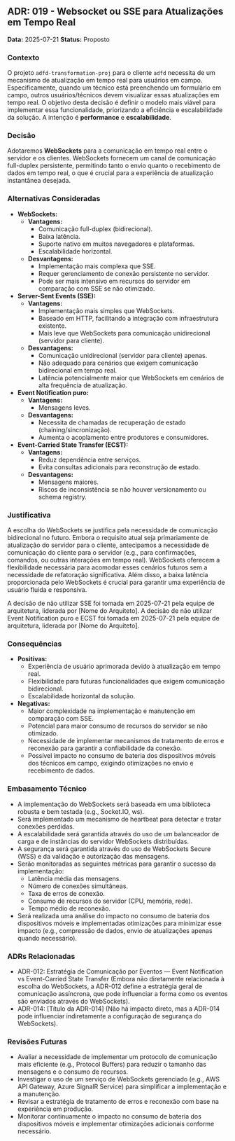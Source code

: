 ## ADR: 019 - Websocket ou SSE para Atualizações em Tempo Real

**Data:** 2025-07-21
**Status:** Proposto

### Contexto

O projeto `adfd-transformation-proj` para o cliente `adfd` necessita de um mecanismo de atualização em tempo real para usuários em campo. Especificamente, quando um técnico está preenchendo um formulário em campo, outros usuários/técnicos devem visualizar essas atualizações em tempo real. O objetivo desta decisão é definir o modelo mais viável para implementar essa funcionalidade, priorizando a eficiência e escalabilidade da solução. A intenção é **performance** e **escalabilidade**.

### Decisão

Adotaremos **WebSockets** para a comunicação em tempo real entre o servidor e os clientes. WebSockets fornecem um canal de comunicação full-duplex persistente, permitindo tanto o envio quanto o recebimento de dados em tempo real, o que é crucial para a experiência de atualização instantânea desejada.

### Alternativas Consideradas

*   **WebSockets:**
    *   **Vantagens:**
        *   Comunicação full-duplex (bidirecional).
        *   Baixa latência.
        *   Suporte nativo em muitos navegadores e plataformas.
        *   Escalabilidade horizontal.
    *   **Desvantagens:**
        *   Implementação mais complexa que SSE.
        *   Requer gerenciamento de conexão persistente no servidor.
        *   Pode ser mais intensivo em recursos do servidor em comparação com SSE se não otimizado.
*   **Server-Sent Events (SSE):**
    *   **Vantagens:**
        *   Implementação mais simples que WebSockets.
        *   Baseado em HTTP, facilitando a integração com infraestrutura existente.
        *   Mais leve que WebSockets para comunicação unidirecional (servidor para cliente).
    *   **Desvantagens:**
        *   Comunicação unidirecional (servidor para cliente) apenas.
        *   Não adequado para cenários que exigem comunicação bidirecional em tempo real.
        *   Latência potencialmente maior que WebSockets em cenários de alta frequência de atualização.
*   **Event Notification puro:**
    *   **Vantagens:**
        *   Mensagens leves.
    *   **Desvantagens:**
        *   Necessita de chamadas de recuperação de estado (chaining/sincronização).
        *   Aumenta o acoplamento entre produtores e consumidores.
*   **Event-Carried State Transfer (ECST):**
    *   **Vantagens:**
        *   Reduz dependência entre serviços.
        *   Evita consultas adicionais para reconstrução de estado.
    *   **Desvantagens:**
        *   Mensagens maiores.
        *   Riscos de inconsistência se não houver versionamento ou schema registry.

### Justificativa

A escolha do WebSockets se justifica pela necessidade de comunicação bidirecional no futuro. Embora o requisito atual seja primariamente de atualização do servidor para o cliente, antecipamos a necessidade de comunicação do cliente para o servidor (e.g., para confirmações, comandos, ou outras interações em tempo real). WebSockets oferecem a flexibilidade necessária para acomodar esses cenários futuros sem a necessidade de refatoração significativa. Além disso, a baixa latência proporcionada pelo WebSockets é crucial para garantir uma experiência de usuário fluida e responsiva.

A decisão de não utilizar SSE foi tomada em 2025-07-21 pela equipe de arquitetura, liderada por [Nome do Arquiteto]. A decisão de não utilizar Event Notification puro e ECST foi tomada em 2025-07-21 pela equipe de arquitetura, liderada por [Nome do Arquiteto].

### Consequências

*   **Positivas:**
    *   Experiência de usuário aprimorada devido à atualização em tempo real.
    *   Flexibilidade para futuras funcionalidades que exigem comunicação bidirecional.
    *   Escalabilidade horizontal da solução.
*   **Negativas:**
    *   Maior complexidade na implementação e manutenção em comparação com SSE.
    *   Potencial para maior consumo de recursos do servidor se não otimizado.
    *   Necessidade de implementar mecanismos de tratamento de erros e reconexão para garantir a confiabilidade da conexão.
    *   Possível impacto no consumo de bateria dos dispositivos móveis dos técnicos em campo, exigindo otimizações no envio e recebimento de dados.

### Embasamento Técnico

*   A implementação do WebSockets será baseada em uma biblioteca robusta e bem testada (e.g., Socket.IO, ws).
*   Será implementado um mecanismo de heartbeat para detectar e tratar conexões perdidas.
*   A escalabilidade será garantida através do uso de um balanceador de carga e de instâncias do servidor WebSockets distribuídas.
*   A segurança será garantida através do uso de WebSockets Secure (WSS) e da validação e autorização das mensagens.
*   Serão monitoradas as seguintes métricas para garantir o sucesso da implementação:
    *   Latência média das mensagens.
    *   Número de conexões simultâneas.
    *   Taxa de erros de conexão.
    *   Consumo de recursos do servidor (CPU, memória, rede).
    *   Tempo médio de reconexão.
*   Será realizada uma análise do impacto no consumo de bateria dos dispositivos móveis e implementadas otimizações para minimizar esse impacto (e.g., compressão de dados, envio de atualizações apenas quando necessário).

### ADRs Relacionadas

*   ADR-012: Estratégia de Comunicação por Eventos — Event Notification vs Event-Carried State Transfer (Embora não diretamente relacionada à escolha do WebSockets, a ADR-012 define a estratégia geral de comunicação assíncrona, que pode influenciar a forma como os eventos são enviados através do WebSockets).
*   ADR-014: [Título da ADR-014] (Não há impacto direto, mas a ADR-014 pode influenciar indiretamente a configuração de segurança do WebSockets).

### Revisões Futuras

*   Avaliar a necessidade de implementar um protocolo de comunicação mais eficiente (e.g., Protocol Buffers) para reduzir o tamanho das mensagens e o consumo de recursos.
*   Investigar o uso de um serviço de WebSockets gerenciado (e.g., AWS API Gateway, Azure SignalR Service) para simplificar a implementação e a manutenção.
*   Revisar a estratégia de tratamento de erros e reconexão com base na experiência em produção.
*   Monitorar continuamente o impacto no consumo de bateria dos dispositivos móveis e implementar otimizações adicionais conforme necessário.
